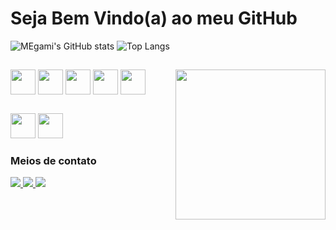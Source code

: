 # Seja Bem Vindo(a) ao meu GitHub

![MEgami's GitHub stats](https://github-readme-stats.vercel.app/api?username=MegamiAy&hide=issues,contribs&show=prs_merged_percentage,icons=true&theme=transparent)
![Top Langs](https://github-readme-stats.vercel.app/api/top-langs/?username=MegamiAy&layout=compact&show=icons=true&theme=transparent)

##

<div style="display: inline_block">
  <img align="center" src="https://cdn.jsdelivr.net/gh/devicons/devicon/icons/html5/html5-plain.svg" width="40" /> 
  <img align="center" src="https://cdn.jsdelivr.net/gh/devicons/devicon/icons/css3/css3-plain.svg" width="40" /> 
  <img align="center" src="https://cdn.jsdelivr.net/gh/devicons/devicon/icons/react/react-original.svg" width="40" /> 
  <img align="center" src="https://cdn.jsdelivr.net/gh/devicons/devicon/icons/javascript/javascript-plain.svg" width="40" /> 
  <img align="center" src="https://cdn.jsdelivr.net/gh/devicons/devicon/icons/python/python-original.svg" width="40"/> 
  <img align="right" src="https://im4.ezgif.com/tmp/ezgif-4-646a7f7a9f.gif" width="240">
</div>

##

<div>
  <img src="https://cdn.jsdelivr.net/gh/devicons/devicon/icons/windows8/windows8-original.svg" width="40" /> 
  <img src="https://cdn.jsdelivr.net/gh/devicons/devicon/icons/ubuntu/ubuntu-plain.svg" width="40" /> 
</div>

### Meios de contato

<div>
  <a href="https://www.linkedin.com/in/laiz-detros-93b95b236/"> <img src="https://img.shields.io/badge/linkedin-2E8FF0?style=for-the-badge&logo=linkedin&logoColor=fff"/> </a>
  <a href="https://www.instagram.com/uatafocuros/"> <img src="https://img.shields.io/badge/Instagram-D82BF0?style=for-the-badge&logo=instagram&logoColor=fff"/> </a>   
  <a href="mailto: laizbdetros@gmail.com"> <img src="https://img.shields.io/badge/Email-DC4944?style=for-the-badge&logo=gmail&logoColor=fff"/> </a>
</div>

